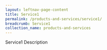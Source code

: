 ```yaml
---
layout: leftnav-page-content
title: Service1
permalink: /products-and-services/service1/
breadcrumb: Service1
collection_name: products-and-services
---
```

Service1 Description
